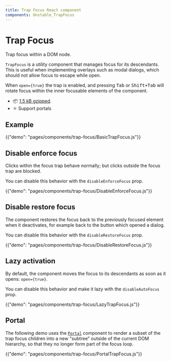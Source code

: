 ```yaml
---
title: Trap Focus React component
components: Unstable_TrapFocus
---
```


# Trap Focus

<p class="description">Trap focus within a DOM node.</p>

`TrapFocus` is a utility component that manages focus for its descendants.
This is useful when implementing overlays such as modal dialogs, which should not allow focus to escape while open.

When `open={true}` the trap is enabled, and pressing <kbd>Tab</kbd> or <kbd>Shift+Tab</kbd> will rotate focus within the inner focusable elements of the component.

- 📦 [1.5 kB gzipped](https://material-ui.com/size-snapshot).
- ⚛️ Support portals

## Example

{{"demo": "pages/components/trap-focus/BasicTrapFocus.js"}}

## Disable enforce focus

Clicks within the focus trap behave normally; but clicks outside the focus trap are blocked.

You can disable this behavior with the `disableEnforceFocus` prop.

{{"demo": "pages/components/trap-focus/DisableEnforceFocus.js"}}

## Disable restore focus

The component restores the focus back to the previously focused element when it deactivates, for example back to the button which opened a dialog.

You can disable this behavior with the `disableRestoreFocus` prop.

{{"demo": "pages/components/trap-focus/DisableRestoreFocus.js"}}

## Lazy activation

By default, the component moves the focus to its descendants as soon as it opens: `open={true}`.

You can disable this behavior and make it lazy with the `disableAutoFocus` prop.

{{"demo": "pages/components/trap-focus/LazyTrapFocus.js"}}

## Portal

The following demo uses the [`Portal`](/components/portal/) component to render a subset of the trap focus children into a new "subtree" outside of the current DOM hierarchy, so that they no longer form part of the focus loop.

{{"demo": "pages/components/trap-focus/PortalTrapFocus.js"}}

